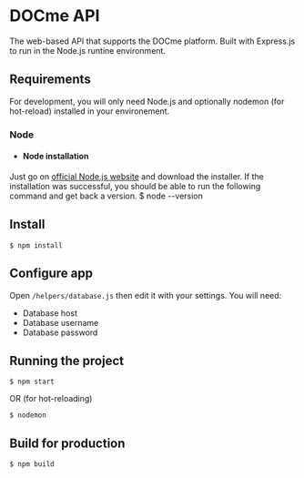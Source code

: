 # DOCme API

The web-based API that supports the DOCme platform. Built with Express.js to run in the Node.js runtine environment.

## Requirements

For development, you will only need Node.js and optionally nodemon (for hot-reload) installed in your environement.

### Node
- #### Node installation

Just go on [official Node.js website](https://nodejs.org/) and download the installer.
If the installation was successful, you should be able to run the following command and get back a version.
    $ node --version

## Install
    $ npm install

## Configure app

Open `/helpers/database.js` then edit it with your settings. You will need:

- Database host
- Database username
- Database password

## Running the project
    $ npm start
OR (for hot-reloading)

    $ nodemon

## Build for production

    $ npm build
